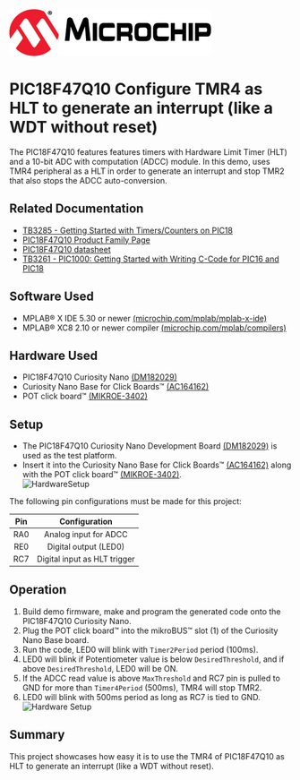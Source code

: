 [![MCHP](images/microchip.png)](https://www.microchip.com)

# PIC18F47Q10 Configure TMR4 as HLT to generate an interrupt (like a WDT without reset)

The PIC18F47Q10 features features timers with Hardware Limit Timer (HLT) and a 10-bit ADC with computation (ADCC) module.
In this demo, uses TMR4 peripheral as a HLT in order to generate an interrupt and stop TMR2 that also stops the ADCC auto-conversion.

## Related Documentation
- [TB3285 - Getting Started with Timers/Counters on PIC18](https://www.microchip.com/wwwappnotes/appnotes.aspx?appnote=en1003329)
- [PIC18F47Q10 Product Family Page](https://www.microchip.com/design-centers/8-bit/pic-mcus/device-selection/PIC18F47Q10)
- [PIC18F47Q10 datasheet](http://ww1.microchip.com/downloads/en/DeviceDoc/40002043D.pdf)
- [TB3261 - PIC1000: Getting Started with Writing C-Code for PIC16 and PIC18](https://www.microchip.com/wwwappnotes/appnotes.aspx?appnote=en1002117)

## Software Used

- MPLAB® X IDE 5.30 or newer [(microchip.com/mplab/mplab-x-ide)](http://www.microchip.com/mplab/mplab-x-ide)
- MPLAB® XC8 2.10 or newer compiler [(microchip.com/mplab/compilers)](http://www.microchip.com/mplab/compilers)

## Hardware Used
- PIC18F47Q10 Curiosity Nano [(DM182029)](https://www.microchip.com/Developmenttools/ProductDetails/DM182029)
- Curiosity Nano Base for Click Boards™ [(AC164162)](https://www.microchip.com/Developmenttools/ProductDetails/AC164162)
- POT click board™ [(MIKROE-3402)](https://www.mikroe.com/pot-click)

## Setup

- The PIC18F47Q10 Curiosity Nano Development Board [(DM182029)](https://www.microchip.com/Developmenttools/ProductDetails/DM182029) is used as the test platform.
- Insert it into the Curiosity Nano Base for Click Boards™ [(AC164162)](https://www.microchip.com/Developmenttools/ProductDetails/AC164162) along with the POT click board™ [(MIKROE-3402)](https://www.mikroe.com/pot-click).
    <br><img src="images/HWsetup.jpg" alt="HardwareSetup" width="480"/>

The following pin configurations must be made for this project:

|Pin           | Configuration         |
| :----------: | :-------------------: |
|RA0           | Analog input for ADCC |
|RE0           | Digital output (LED0) |
|RC7           | Digital input as HLT trigger |

## Operation
1. Build demo firmware, make and program the generated code onto the PIC18F47Q10 Curiosity Nano.
2. Plug the POT click board™ into the mikroBUS™ slot (1) of the Curiosity Nano Base board.
3. Run the code, LED0 will blink with `Timer2Period` period (100ms).
4. LED0 will blink if Potentiometer value is below `DesiredThreshold`, and if above `DesiredThreshold`, LED0 will be ON.
5. If the ADCC read value is above `MaxThreshold` and RC7 pin is pulled to GND for more than `Timer4Period` (500ms), TMR4 will stop TMR2.
6. LED0 will blink with 500ms period as long as RC7 is tied to GND.
    <br><img src="images/HWsetup-HLT.gif" alt="Hardware Setup"/>


## Summary

This project showcases how easy it is to use the TMR4 of PIC18F47Q10 as HLT to generate an interrupt (like a WDT without reset).
